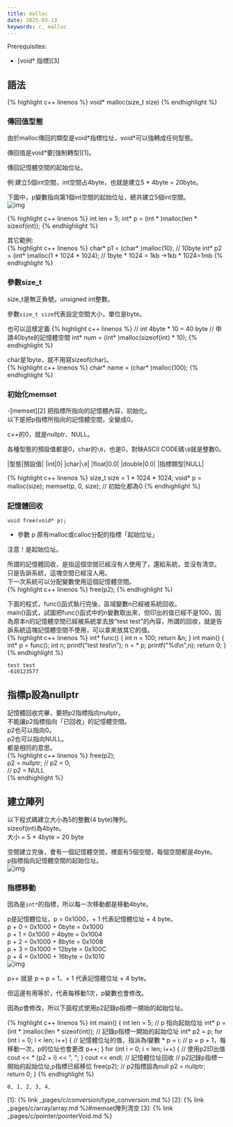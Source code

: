 ```yaml
---
title: malloc
date: 2025-03-13
keywords: c, malloc
---
```

Prerequisites:

- [void\* 指標][3]

## 語法
{% highlight c++ linenos %}
void* malloc(size_t size)
{% endhighlight %}

### 傳回值型態
由於malloc傳回的類型是void\*指標位址，void\*可以強轉成任何型態。<br>

傳回值是void\*要[強制轉型][1]。

傳回記憶體空間的起始位址。<br>

例:建立5個int空間，int空間占4byte，也就是建立5 \* 4byte = 20byte。<br>

下圖中，p變數指向第1個int空間的起始位址，總共建立5個int空間。<br>
![img]({{site.imgurl}}/c++/malloc1.png)<br>

{% highlight c++ linenos %}
  int len = 5;
  int* p = (int * )malloc(len * sizeof(int));
{% endhighlight %}

其它範例:<br>
{% highlight c++ linenos %}
char* p1 = (char* )malloc(10);  // 10byte
int* p2 = (int* )malloc(1 * 1024 * 1024);  // 1byte * 1024 = 1kb ->1kb * 1024=1mb
{% endhighlight %}

### 參數size_t
size_t是無正負號，unsigned int整數。<br>

參數`size_t size`代表設定空間大小，單位是byte。

也可以這樣定義
{% highlight c++ linenos %}
// int 4byte * 10 = 40 byte
// 申請40byte的記憶體空間
int* num = (int* )malloc(sizeof(int) * 10);
{% endhighlight %}

char是1byte，就不用寫sizeof(char)。<br>
{% highlight c++ linenos %}
char* name = (char* )malloc(100);
{% endhighlight %}

### 初始化memset
-[memset][2]
把指標所指向的記憶體內容，初始化。<br>
以下是把p指標所指向的記憶體空間，全變成0。<br>

c++的0，就是nullptr、NULL。<br>

各種型態的預設值都是0，char的`\0`，也是0，對映ASCII CODE碼`\0`就是整數0。

|型態|預設值|
|int|0|
|char|`\0`|
|float|0.0|
|double|0.0|
|指標類型|NULL|

{% highlight c++ linenos %}
size_t size = 1 * 1024 * 1024;
void* p = malloc(size);
memset(p, 0, size);  // 初始化都為0
{% endhighlight %}

### 記憶體回收
```
void free(void* p);
```

- 參數 p 原有malloc或calloc分配的指標「起始位址」

注意！是起始位址。<br>

所謂的記憶體回收，是指這個空間已經沒有人使用了，還給系統，並<span class="markline">沒有清空</span>。<br>
只是告訴系統，這塊空間已經沒人用。<br>
下一次系統可以分配變數使用這個記憶體空間。<br> 
{% highlight c++ linenos %}
free(p2);
{% endhighlight %}

下面的程式，func()函式執行完後，區域變數n已經被系統回收。<br>
main()函式，試圖把func()函式中的n變數取出來，但印出的值已經不是100，因為原本n的記憶體空間已經被系統拿去放"test test"的內容，所謂的回收，就是告訴系統這塊記憶體空間不使用，可以拿來放其它的值。<br>
{% highlight c++ linenos %}
int* func() {
  int n = 100;
  return &n;
}
int main() {
  int* p = func();
  int n;
  printf("test test\n");
  n = * p;
  printf("%d\n",n);
  return 0;
}
{% endhighlight %}
```
test test
-610123577
```
## 指標p設為nullptr
記憶體回收完畢，要把p2指標指向nullptr。<br>
不能讓p2指標指向「已回收」的記憶體空間。<br>
p2也可以指向0。<br>
p2也可以指向NULL。<br>
都是相同的意思。<br>
{% highlight c++ linenos %}
free(p2);  
p2 = nullptr;
// p2 = 0;  
// p2 = NULL    
{% endhighlight %}

## 建立陣列
以下程式碼建立大小為5的整數(4 byte)陣列。<br>
sizeof(int)為4byte。<br>
大小 = 5 \* 4byte = 20 byte <br>

空間建立完後，會有一個記憶體空間，裡面有5個空間，每個空間都是4byte。<br>
p指標指向記憶體空間的起始位址。<br>
![img]({{site.imgurl}}/c++/malloc1.png)<br>

### 指標移動
因為是`int*`的指標，所以每一次移動都是移動4byte。<br>

p是記憶體位址，p = 0x1000，\+ 1 代表記憶體位址 \+ 4 byte。<br>
p + 0 = 0x1000 + 0byte = 0x1000 <br>
p + 1 = 0x1000 + 4byte = 0x1004 <br>
p + 2 = 0x1000 + 8byte = 0x1008 <br>
p + 3 = 0x1000 + 12byte = 0x100C <br>
p + 4 = 0x1000 + 16byte = 0x1010 <br>
![img]({{site.imgurl}}/c++/malloc2.png)<br>

p\+\+ 就是 p = p \+ 1，\+ 1 代表記憶體位址 \+ 4 byte。<br>

但這邊有用等於，代表每移動1次，p變數也會修改。<br>

因為p會修改，所以下面程式使用p2記錄p指標一開始的起始位址。<br>

{% highlight c++ linenos %}
int main() {
  int len = 5;
  // p 指向起始位址
  int* p = (int * )malloc(len * sizeof(int));
  // 記錄p指標一開始的起始位址
  int* p2 = p;
  for (int i = 0; i < len; i++) {
    // 記憶體位址的值，指派為i變數
    * p = i;
    // p = p + 1，每移動一次，p的位址也會更改
    p++;
  }
  for (int i = 0; i < len; i++) {
    // 使用p2印出值
    cout << * (p2 + i) << ", ";
  }
  cout << endl;
  // 記憶體位址回收
  // p2記錄p指標一開始的起始位址,p指標已經移位
  free(p2);
  // p2指標設為null
  p2 = nullptr;  
  return 0;
}
{% endhighlight %}
```
0, 1, 2, 3, 4, 
```

[1]: {% link _pages/c/conversion/type_conversion.md %}
[2]: {% link _pages/c/array/array.md %}#memset陣列清空
[3]: {% link _pages/c/pointer/pointerVoid.md %}
